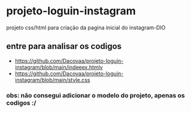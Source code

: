 # projeto-loguin-instagram
projeto css/html para criação da pagina inicial do instagram-DIO

## entre para analisar os codigos
 - https://github.com/Dacovaa/projeto-loguin-instagram/blob/main/indeeex.htmlv
 - https://github.com/Dacovaa/projeto-loguin-instagram/blob/main/style.css


### obs: não consegui adicionar o modelo do projeto, apenas os codigos :/
